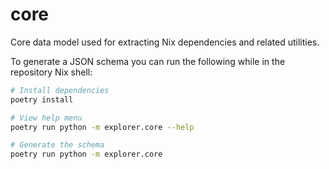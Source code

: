 # core

Core data model used for extracting Nix dependencies and related utilities.

To generate a JSON schema you can run the following while in the repository Nix shell:

```bash
# Install dependencies
poetry install

# View help menu
poetry run python -m explorer.core --help

# Generate the schema
poetry run python -m explorer.core
```
